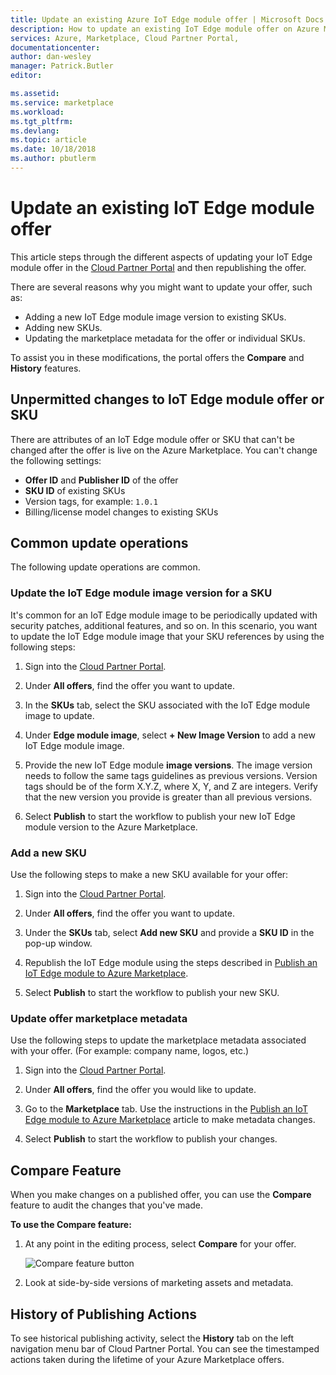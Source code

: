 ```yaml
---
title: Update an existing Azure IoT Edge module offer | Microsoft Docs
description: How to update an existing IoT Edge module offer on Azure Marketplace.
services: Azure, Marketplace, Cloud Partner Portal, 
documentationcenter:
author: dan-wesley
manager: Patrick.Butler  
editor:

ms.assetid: 
ms.service: marketplace
ms.workload: 
ms.tgt_pltfrm: 
ms.devlang: 
ms.topic: article
ms.date: 10/18/2018
ms.author: pbutlerm
---
```


# Update an existing IoT Edge module offer

This article steps through the different aspects of updating your IoT Edge module offer in the [Cloud Partner Portal](https://cloudpartner.azure.com/) and then republishing the offer.

There are several reasons why you might want to update your offer, such as:

-  Adding a new IoT Edge module image version to existing SKUs.
-  Adding new SKUs.
-  Updating the marketplace metadata for the offer or individual SKUs.

To assist you in these modifications, the portal offers the **Compare** and **History** features.  


## Unpermitted changes to IoT Edge module offer or SKU

There are attributes of an IoT Edge module offer or SKU that can't be changed after the  offer is live on the Azure Marketplace. You can't change the following settings:

-  **Offer ID** and **Publisher ID** of the offer
-  **SKU ID** of existing SKUs
-  Version tags, for example: `1.0.1`
-  Billing/license model changes to existing SKUs

## Common update operations

The following update operations are common.

### Update the IoT Edge module image version for a SKU

It's common for an IoT Edge module image to be periodically updated with security patches, additional features, and so on. In this scenario, you want to update the IoT Edge module image that your SKU references by using the following steps:

1.  Sign into the [Cloud Partner Portal](https://cloudpartner.azure.com/).

2.  Under **All offers**, find the offer you want to update.

3.  In the **SKUs** tab, select the SKU associated with the IoT Edge module image to update.

4.  Under **Edge module image**, select **+ New Image Version** to add a new IoT Edge module image.

5.  Provide the new IoT Edge module **image versions**. The image version needs to follow the same tags guidelines as previous versions. Version tags should be of the form X.Y.Z, where X, Y, and Z are integers. Verify that the new version you provide is greater than all previous versions.

6.  Select **Publish** to start the workflow to publish your new IoT Edge module version to the Azure Marketplace.

### Add a new SKU

Use the following steps to make a new SKU available for your offer: 

1.  Sign into the [Cloud Partner Portal](https://cloudpartner.azure.com/).

2.  Under **All offers**, find the offer you want to update.

3.  Under the **SKUs** tab, select **Add new SKU** and provide a **SKU ID** in the pop-up window.

4.  Republish the IoT Edge module using the steps described in [Publish an IoT Edge module to Azure Marketplace](./cpp-publish-offer.md).

5.  Select **Publish** to start the workflow to publish your new SKU.


### Update offer marketplace metadata

Use the following steps to update the marketplace metadata associated with your offer. (For example: company name, logos, etc.)

1.  Sign into the [Cloud Partner Portal](https://cloudpartner.azure.com/).

2.  Under **All offers**, find the offer you would like to update.

3.  Go to the **Marketplace** tab. Use the  instructions in the [Publish an IoT Edge module to Azure Marketplace](./cpp-publish-offer.md) article to make metadata changes.

4.  Select **Publish** to start the workflow to publish your changes.

## Compare Feature

When you make changes on a published offer, you can use the **Compare** feature to audit the changes that you've made. 

**To use the Compare feature:**

1.  At any point in the editing process, select **Compare** for your offer.

    ![Compare feature button](./media/iot-edge-module-compare.png)


2.  Look at side-by-side versions of marketing assets and metadata.


## History of Publishing Actions

To see historical publishing activity, select the **History** tab on the left navigation menu bar of Cloud Partner Portal. You can see the timestamped actions taken during the lifetime of your Azure Marketplace offers.  <!-- Need to find correct link here:  legal time windowsFor more information, see [History page](cpp-history-page.md) -->
